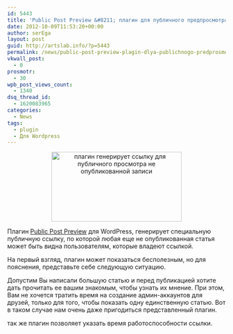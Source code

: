 ```yaml
---
id: 5443
title: 'Public Post Preview &#8211; плагин для публичного предпросмотра черновика в WordPress'
date: 2012-10-09T11:53:20+00:00
author: serEga
layout: post
guid: http://artslab.info/?p=5443
permalink: /news/public-post-preview-plagin-dlya-publichnogo-predprosmotra-chernovika-v-wordpress/
vkwall_post:
  - 0
prosmotr:
  - 30
wpb_post_views_count:
  - 1340
dsq_thread_id:
  - 1620083965
categories:
  - News
tags:
  - plugin
  - Для Wordpress
---
```

<center>
  <a href="http://googledrive.com/host/0B9lHVSSSdxdxd0hjdUdmRzY3Tjg/public_post_preview_wordpress.png"><img src="http://googledrive.com/host/0B9lHVSSSdxdxd0hjdUdmRzY3Tjg/public_post_preview_wordpress-300x161.png" alt="плагин генерирует ссылку для публичного просмотра не опубликованной записи" title="public_post_preview_wordpress" width="300" height="161" class="aligncenter size-medium wp-image-5446" srcset="http://googledrive.com/host/0B9lHVSSSdxdxd0hjdUdmRzY3Tjg/public_post_preview_wordpress-300x161.png 300w, http://googledrive.com/host/0B9lHVSSSdxdxd0hjdUdmRzY3Tjg/public_post_preview_wordpress.png 476w" sizes="(max-width: 300px) 100vw, 300px" /></a>
</center>

Плагин [Public Post Preview](http://wordpress.org/extend/plugins/public-post-preview/) для WordPress, генерирует специальную публичную ссылку, по которой любая еще не опубликованная статья может быть видна пользователям, которые владеют ссылкой.

На первый взгляд, плагин может показаться бесполезным, но для пояснения, представьте себе следующую ситуацию.

<!--more-->

Допустим Вы написали большую статью и перед публикацией хотите дать прочитать ее вашим знакомым, чтобы узнать их мнение. При этом, Вам не хочется тратить время на создание админ-аккаунтов для друзей, только для того, чтобы показать одну единственную статью. Вот в таком случае нам очень даже пригодиться представленный плагин.

так же плагин позволяет указать время работоспособности ссылки.